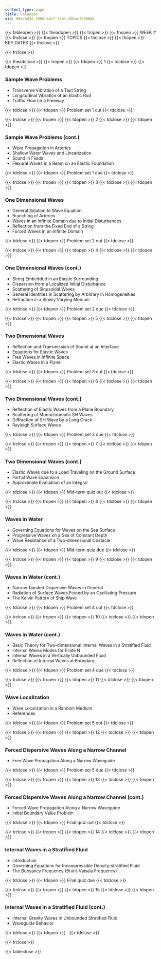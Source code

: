 ```yaml
---
content_type: page
title: Calendar
uid: 903c642d-3960-64c7-f441-b06acfd5684e
---
```


{{< tableopen >}}
{{< theadopen >}}
{{< tropen >}}
{{< thopen >}}
WEEK #
{{< thclose >}}
{{< thopen >}}
TOPICS
{{< thclose >}}
{{< thopen >}}
KEY DATES
{{< thclose >}}

{{< trclose >}}

{{< theadclose >}}
{{< tropen >}}
{{< tdopen >}}
1
{{< tdclose >}}
{{< tdopen >}}


### Sample Wave Problems

*   Transverse Vibration of a Taut String
*   Longitudinal Vibration of an Elastic Rod
*   Traffic Flow on a Freeway


{{< tdclose >}}
{{< tdopen >}}
Problem set 1 out
{{< tdclose >}}

{{< trclose >}}
{{< tropen >}}
{{< tdopen >}}
2
{{< tdclose >}}
{{< tdopen >}}


### Sample Wave Problems (cont.)

*   Wave Propagation in Arteries
*   Shallow Water Waves and Linearization
*   Sound in Fluids
*   Flexural Waves in a Beam on an Elastic Foundation


{{< tdclose >}}
{{< tdopen >}}
Problem set 1 due
{{< tdclose >}}

{{< trclose >}}
{{< tropen >}}
{{< tdopen >}}
3
{{< tdclose >}}
{{< tdopen >}}


### One Dimensional Waves

*   General Solution to Wave Equation
*   Branching of Arteries
*   Waves in an Infinite Domain due to Initial Disturbances
*   Reflection from the Fixed End of a String
*   Forced Waves in an Infinite Domain


{{< tdclose >}}
{{< tdopen >}}
Problem set 2 out
{{< tdclose >}}

{{< trclose >}}
{{< tropen >}}
{{< tdopen >}}
4
{{< tdclose >}}
{{< tdopen >}}


### One Dimensional Waves (cont.)

*   String Embedded in an Elastic Surrounding
*   Dispersion from a Localized Initial Disturbance
*   Scattering of Sinusoidal Waves
*   General Identities in Scattering by Arbitrary in Homogeneities
*   Refraction in a Slowly Varying Medium


{{< tdclose >}}
{{< tdopen >}}
Problem set 2 due
{{< tdclose >}}

{{< trclose >}}
{{< tropen >}}
{{< tdopen >}}
5
{{< tdclose >}}
{{< tdopen >}}


### Two Dimensional Waves

*   Reflection and Transmission of Sound at an Interface
*   Equations for Elastic Waves
*   Free Waves in Infinite Space
*   Elastic Waves in a Plane


{{< tdclose >}}
{{< tdopen >}}
Problem set 3 out
{{< tdclose >}}

{{< trclose >}}
{{< tropen >}}
{{< tdopen >}}
6
{{< tdclose >}}
{{< tdopen >}}


### Two Dimensional Waves (cont.)

*   Reflection of Elastic Waves from a Plane Boundary
*   Scattering of Monochromatic SH Waves
*   Diffraction of SH Wave by a Long Crack
*   Rayleigh Surface Waves


{{< tdclose >}}
{{< tdopen >}}
Problem set 3 due
{{< tdclose >}}

{{< trclose >}}
{{< tropen >}}
{{< tdopen >}}
7
{{< tdclose >}}
{{< tdopen >}}


### Two Dimensional Waves (cont.)

*   Elastic Waves due to a Load Traveling on the Ground Surface
*   Partial Wave Expansion
*   Approximate Evaluation of an Integral


{{< tdclose >}}
{{< tdopen >}}
Mid-term quiz out
{{< tdclose >}}

{{< trclose >}}
{{< tropen >}}
{{< tdopen >}}
8
{{< tdclose >}}
{{< tdopen >}}


### Waves in Water

*   Governing Equations for Waves on the Sea Surface
*   Progressive Waves on a Sea of Constant Depth
*   Wave Resistance of a Two-dimensional Obstacle


{{< tdclose >}}
{{< tdopen >}}
Mid-term quiz due
{{< tdclose >}}

{{< trclose >}}
{{< tropen >}}
{{< tdopen >}}
9
{{< tdclose >}}
{{< tdopen >}}


### Waves in Water (cont.)

*   Narrow-banded Dispersive Waves in General
*   Radiation of Surface Waves Forced by an Oscillating Pressure
*   The Kelvin Pattern of Ship Wave


{{< tdclose >}}
{{< tdopen >}}
Problem set 4 out
{{< tdclose >}}

{{< trclose >}}
{{< tropen >}}
{{< tdopen >}}
10
{{< tdclose >}}
{{< tdopen >}}


### Waves in Water (cont.)

*   Basic Theory for Two-dimensional Internal Waves in a Stratified Fluid
*   Internal Waves Modes for Finite N
*   Internal Waves in a Vertically Unbounded Fluid
*   Reflection of Internal Waves at Boundary


{{< tdclose >}}
{{< tdopen >}}
Problem set 4 due
{{< tdclose >}}

{{< trclose >}}
{{< tropen >}}
{{< tdopen >}}
11
{{< tdclose >}}
{{< tdopen >}}


### Wave Localization

*   Wave Localization in a Random Medium
*   References


{{< tdclose >}}
{{< tdopen >}}
Problem set 5 out
{{< tdclose >}}

{{< trclose >}}
{{< tropen >}}
{{< tdopen >}}
12
{{< tdclose >}}
{{< tdopen >}}


### Forced Dispersive Waves Along a Narrow Channel

*   Free Wave Propagation Along a Narrow Waveguide


{{< tdclose >}}
{{< tdopen >}}
Problem set 5 due
{{< tdclose >}}

{{< trclose >}}
{{< tropen >}}
{{< tdopen >}}
13
{{< tdclose >}}
{{< tdopen >}}


### Forced Dispersive Waves Along a Narrow Channel (cont.)

*   Forced Wave Propagation Along a Narrow Waveguide
*   Initial Boundary Value Problem


{{< tdclose >}}
{{< tdopen >}}
Final quiz out
{{< tdclose >}}

{{< trclose >}}
{{< tropen >}}
{{< tdopen >}}
14
{{< tdclose >}}
{{< tdopen >}}


### Internal Waves in a Stratified Fluid

*   Introduction
*   Governing Equations for Incompressible Density-stratified Fluid
*   The Buoyancy Frequency (Brunt-Vaisala Frequency)


{{< tdclose >}}
{{< tdopen >}}
Final quiz due
{{< tdclose >}}

{{< trclose >}}
{{< tropen >}}
{{< tdopen >}}
15
{{< tdclose >}}
{{< tdopen >}}


### Internal Waves in a Stratified Fluid (cont.)

*   Internal Gravity Waves in Unbounded Stratified Fluid
*   Waveguide Behavior


{{< tdclose >}}
{{< tdopen >}}
 
{{< tdclose >}}

{{< trclose >}}

{{< tableclose >}}